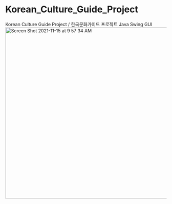 # Korean_Culture_Guide_Project
Korean Culture Guide Project / 한국문화가이드 프로젝트 Java Swing GUI
<br>
<img width="535" alt="Screen Shot 2021-11-15 at 9 57 34 AM" src="https://user-images.githubusercontent.com/83897840/143599998-19930fb5-0bc2-4af2-a607-017ec886bb11.png">

          
